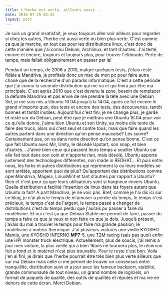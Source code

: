 ```yaml
---
title: L'herbe est verte, ailleurs aussi...
date: 2016-07-25 02:33
layout: post
---
```


Je suis un grand insatisfait, je veux toujours aller voir ailleurs pour
regarder si chez les autres, l'herbe est aussi verte ou bien plus verte.
C'est comme ça que je marche, en tout cas pour les distributions linux,
c'est donc de cette manière que j'ai connu Debian, Archlinux, et tant
d'autres. J'ai testé, encore et encore, toujours et toujours plus, pour
trouver l'eldorado. Perte de temps, mais fallait obligatoirement en
passer par la!  
<!--more-->  
Pendant un temps, de 2006 a 2010, malgré quelques tests, j'étais resté
fidèle a Mandriva, je profitais donc un max de mon pc pour faire autre
chose que de la recherche d'un paradis informatique. C'est a cette
période que j'ai connu la seconde distribution qui me va et qui finira
par être ma principale. C'est après 2010 que c'est devenu la zone,
besoin de remplacer la défunte Mandriva et pas envie de me prendre la
tête avec une Debian Sid, je me suis mis a Ubuntu 10.04 jusqu’à la
14.04, après ce fut encore le grand n'importe quoi, des tests et encore
des tests, des découvertes, tantôt bonnes et tantôt inutiles.
Aujourd’hui c'est fini, je ne change plus, je garde et reste sur du
Debian, peut être que je mettrais une Ubuntu 16.04 pour voir ce qu'elle
donne, j'aime bien Ubuntu et son Unity, au moins elle tente de faire des
trucs, alors oui c'est seul et contre tous, mais que faire quand les
autres partent dans une direction qu'on pense mauvaise? Les suivre?
Certainement pas, on va dans notre direction qu'on pense bonne. C'est ce
que fait Ubuntu avec Mir, Unity, le décédé Upstart, son snap, et bien
d'autres... J'aime bien ceux qui passent leurs temps a souiller Ubuntu
car elle fait tout dans son coin et n'apporte rien, mais désolé, Ubuntu
apporte justement des technologies différentes, non made in REDHAT... Et
puis entre nous, les forks et autres distributions qui reprennent la ou
leurs modèles se sont arrêtés, apportent quoi de plus? Qu'apportent des
distributions comme openMandriva, Mageia, LinuxMint et tant d'autres par
rapport a Ubuntu? Rien et c'est pour ça que leurs utilisateurs sont si
hargneux envers Ubuntu. Quelle distribution a facilité l'insertion de
linux dans les foyers autant que Ubuntu la fait? A part Mandriva, je ne
vois pas. Bref, comme je l'ai dis ici sur ce blog, je n'ai plus le temps
de m'amuser a perdre du temps, le temps c'est précieux, le temps c'est
de l'argent, le temps passé a changer de distributions c'est du temps
perdu que j'aurais pu passer a faire du modélisme. Et oui c'est ça que
Debian Stable me permet de faire, passer du temps a faire ce que je veux
et non faire ce que je dois. Jusqu’à présent, j'avais du mal a trouver
le temps pour faire ma grande passion, le modélisme a moteur thermique.
J'ai plusieurs voitures une vieille KYOSHO Mantis, une <span
class="result--web--title">KYOSHO INFERNO **MP7**-5, une T2M racing
(sais pas quoi) enfin une HPI monster truck electrique. Actuellement,
plus de soucis, j'ai remis a jour mes voiture, la plus vieille qui a
bien 16ans ne tournera plus, le réservoir fuit a fond et le matériel
n'est plus trouvable. Pour le reste c'est bon.</span> Voila j'en ai
fini, je dirais que l'herbe pourrait être très bien plus verte ailleurs
que sur ma Debian mais celle ci me permet de trouver un consensus entre
tranquillité, distribution suivi et a jour avec les fameux backport,
stabilité, grande communauté de tout niveau, un grand nombre de
logiciels, un format de paquets de qualité, des outils de qualités et
réputés et ma vie en dehors de cette écran. Merci Debian.
